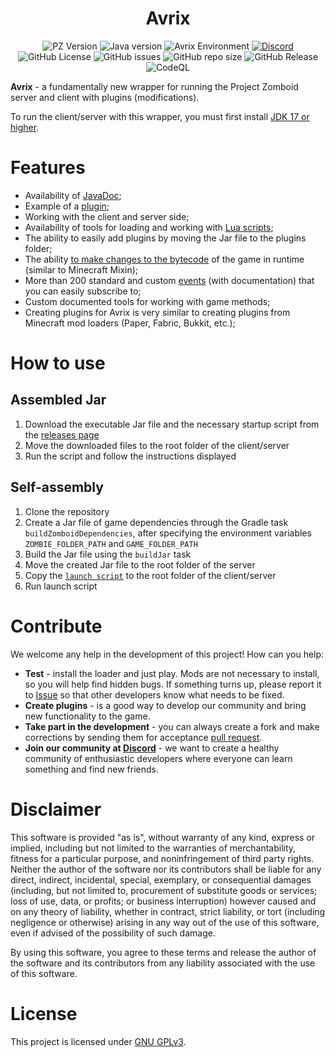 <div align="center">
    <h1>Avrix</h1>
</div>

<p align="center">
    <img alt="PZ Version" src="https://img.shields.io/badge/Project_Zomboid-41.78.16-blue">
    <img alt="Java version" src="https://img.shields.io/badge/Java-17-orange">
    <img alt="Avrix Environment" src="https://img.shields.io/badge/Environment-client/server-green">
    <a href="https://discord.com/invite/PdYtyJMTZN"><img alt="Discord" src="https://img.shields.io/discord/1248698287997976656"></a>
    <img alt="GitHub License" src="https://img.shields.io/github/license/Brov3r/Avrix">
    <img alt="GitHub issues" src="https://img.shields.io/github/issues-raw/Brov3r/Avrix">
    <img alt="GitHub repo size" src="https://img.shields.io/github/repo-size/Brov3r/Avrix">
    <img alt="GitHub Release" src="https://img.shields.io/github/v/release/brov3r/Avrix">
    <img alt="CodeQL" src="https://github.com/Brov3r/Avrix/actions/workflows/codeql.yml/badge.svg">
</p>

**Avrix** - a fundamentally new wrapper for running the Project Zomboid server and client with plugins (modifications).

To run the client/server with this wrapper, you must first
install [JDK 17 or higher](https://www.oracle.com/java/technologies/downloads/).

# Features

- Availability of [JavaDoc](https://brov3r.github.io/Avrix/);
- Example of a [plugin](https://github.com/Brov3r/Avrix/tree/main/example-plugin);
- Working with the client and server side;
- Availability of tools for loading and working
  with [Lua scripts](https://brov3r.github.io/Avrix/com/avrix/lua/package-summary.html);
- The ability to easily add plugins by moving the Jar file to the plugins folder;
- The
  ability [to make changes to the bytecode](https://github.com/Brov3r/Avrix/blob/main/example-plugin/src/main/java/com/avrix/example/patches/PatchGameServer.java)
  of the game in runtime (similar to Minecraft Mixin);
- More than 200 standard and custom [events](https://brov3r.github.io/Avrix/com/avrix/events/package-summary.html) (with
  documentation) that you can easily subscribe to;
- Custom documented tools for working with game methods;
- Creating plugins for Avrix is very similar to creating plugins from Minecraft mod loaders (Paper, Fabric, Bukkit,
  etc.);

# How to use

## Assembled Jar

1) Download the executable Jar file and the necessary startup script from
   the [releases page](https://github.com/Brov3r/Avrix/releases )
2) Move the downloaded files to the root folder of the client/server
3) Run the script and follow the instructions displayed

## Self-assembly

1) Clone the repository
2) Create a Jar file of game dependencies through the Gradle task `buildZomboidDependencies`, after specifying the
   environment variables `ZOMBIE_FOLDER_PATH` and `GAME_FOLDER_PATH`
3) Build the Jar file using the `buildJar` task
4) Move the created Jar file to the root folder of the server
5) Copy the [`launch script`](./scripts) to the root folder of the client/server
6) Run launch script

# Contribute

We welcome any help in the development of this project! How can you help:

- **Test** - install the loader and just play. Mods are not necessary to install, so you will help find hidden bugs. If
  something turns up, please report it to [Issue](https://github.com/Brov3r/Avrix/issues) so that other developers know
  what needs to be fixed.
- **Create plugins** - is a good way to develop our community and bring new functionality to the game.
- **Take part in the development** - you can always create a fork and make corrections by sending them for
  acceptance [pull request](https://github.com/Brov3r/Avrix/pulls).
- **Join our community at [Discord](https://discord.gg/PdYtyJMTZN)** - we want to create a healthy community of
  enthusiastic developers where everyone can learn something and find new friends.

# Disclaimer

This software is provided "as is", without warranty of any kind, express or implied, including but not limited to the
warranties of merchantability, fitness for a particular purpose, and noninfringement of third party rights. Neither the
author of the software nor its contributors shall be liable for any direct, indirect, incidental, special, exemplary, or
consequential damages (including, but not limited to, procurement of substitute goods or services; loss of use, data, or
profits; or business interruption) however caused and on any theory of liability, whether in contract, strict liability,
or tort (including negligence or otherwise) arising in any way out of the use of this software, even if advised of the
possibility of such damage.

By using this software, you agree to these terms and release the author of the software and its contributors from any
liability associated with the use of this software.

# License

This project is licensed under [GNU GPLv3](./LICENSE).
